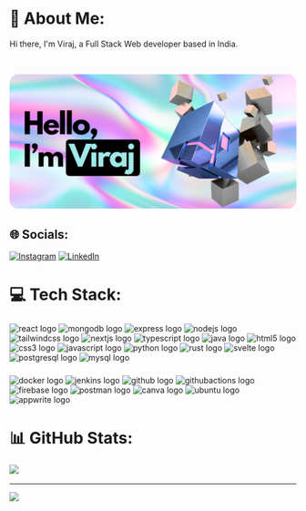 # 💫 About Me:
Hi there, I'm Viraj, a Full Stack Web developer based in India.

<br>

![Alt text](/hero.png)

## 🌐 Socials:
[![Instagram](https://img.shields.io/badge/Instagram-%23E4405F.svg?logo=Instagram&logoColor=white)](https://instagram.com/viraj__pawar) [![LinkedIn](https://img.shields.io/badge/LinkedIn-%230077B5.svg?logo=linkedin&logoColor=white)](https://linkedin.com/in/viraj-ap) 

# 💻 Tech Stack:
###

<div align="left">
  <img src="https://skillicons.dev/icons?i=react" height="40" alt="react logo"  />
  <img src="https://skillicons.dev/icons?i=mongodb" height="40" alt="mongodb logo"  />
  <img src="https://skillicons.dev/icons?i=express" height="40" alt="express logo"  />
  <img src="https://skillicons.dev/icons?i=nodejs" height="40" alt="nodejs logo"  />
  <img src="https://skillicons.dev/icons?i=tailwind" height="40" alt="tailwindcss logo"  />
  <img src="https://cdn.jsdelivr.net/gh/devicons/devicon/icons/nextjs/nextjs-original.svg" height="40" alt="nextjs logo"  />
  <img src="https://skillicons.dev/icons?i=ts" height="40" alt="typescript logo"  />
  <img src="https://skillicons.dev/icons?i=java" height="40" alt="java logo"  />
  <img src="https://skillicons.dev/icons?i=html" height="40" alt="html5 logo"  />
  <img src="https://skillicons.dev/icons?i=css" height="40" alt="css3 logo"  />
  <img src="https://skillicons.dev/icons?i=js" height="40" alt="javascript logo"  />
  <img src="https://cdn.jsdelivr.net/gh/devicons/devicon/icons/python/python-original.svg" height="40" alt="python logo"  />
  <img src="https://cdn.simpleicons.org/rust/000000" height="40" alt="rust logo"  />
  <img src="https://cdn.jsdelivr.net/gh/devicons/devicon/icons/svelte/svelte-original.svg" height="40" alt="svelte logo"  />
  <img src="https://cdn.jsdelivr.net/gh/devicons/devicon/icons/postgresql/postgresql-original.svg" height="40" alt="postgresql logo"  />
  <img src="https://cdn.simpleicons.org/mysql/4479A1" height="40" alt="mysql logo"  />
</div>

###

<div align="left">
  <img src="https://skillicons.dev/icons?i=docker" height="40" alt="docker logo"  />
  <img src="https://skillicons.dev/icons?i=jenkins" height="40" alt="jenkins logo"  />
  <img src="https://skillicons.dev/icons?i=github" height="40" alt="github logo"  />
  <img src="https://cdn.simpleicons.org/githubactions/2088FF" height="40" alt="githubactions logo"  />
  <img src="https://skillicons.dev/icons?i=firebase" height="40" alt="firebase logo"  />
  <img src="https://skillicons.dev/icons?i=postman" height="40" alt="postman logo"  />
  <img src="https://cdn.simpleicons.org/canva/00C4CC" height="40" alt="canva logo"  />
  <img src="https://cdn.simpleicons.org/ubuntu/E95420" height="40" alt="ubuntu logo"  />
  <img src="https://cdn.simpleicons.org/appwrite/F02E65" height="40" alt="appwrite logo"  />
</div>

###

###
# 📊 GitHub Stats:
![](https://github-readme-stats.vercel.app/api/top-langs/?username=viraj-ap&theme=dark&hide_border=true&include_all_commits=false&count_private=false&layout=compact)

---
[![](https://visitcount.itsvg.in/api?id=viraj-ap&icon=2&color=8)](https://visitcount.itsvg.in)

<!-- Proudly created with GPRM ( https://gprm.itsvg.in ) -->
